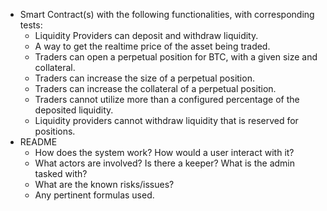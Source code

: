 - Smart Contract(s) with the following functionalities, with corresponding tests:
  - Liquidity Providers can deposit and withdraw liquidity.
  - A way to get the realtime price of the asset being traded.
  - Traders can open a perpetual position for BTC, with a given size and collateral.
  - Traders can increase the size of a perpetual position.
  - Traders can increase the collateral of a perpetual position.
  - Traders cannot utilize more than a configured percentage of the deposited liquidity.
  - Liquidity providers cannot withdraw liquidity that is reserved for positions.
- README
  - How does the system work? How would a user interact with it?
  - What actors are involved? Is there a keeper? What is the admin tasked with?
  - What are the known risks/issues?
  - Any pertinent formulas used.
